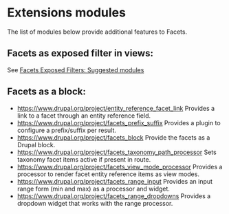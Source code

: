 # Extensions modules

The list of modules below provide additional features to Facets.

## Facets as exposed filter in views:

See [Facets Exposed Filters: Suggested modules](https://project.pages.drupalcode.org/facets/exposed_filters#suggested-modules)

## Facets as a block:

- https://www.drupal.org/project/entity_reference_facet_link
  Provides a link to a facet through an entity reference field.
- https://www.drupal.org/project/facets_prefix_suffix
  Provides a plugin to configure a prefix/suffix per result.
- https://www.drupal.org/project/facets_block
  Provide the facets as a Drupal block.
- https://www.drupal.org/project/facets_taxonomy_path_processor
  Sets taxonomy facet items active if present in route.
- https://www.drupal.org/project/facets_view_mode_processor
  Provides a processor to render facet entity reference items as view modes.
- https://www.drupal.org/project/facets_range_input
  Provides an input range form (min and max) as a processor and widget.
- https://www.drupal.org/project/facets_range_dropdowns
  Provides a dropdown widget that works with the range processor.
